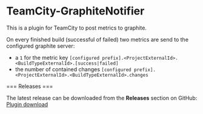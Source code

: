 TeamCity-GraphiteNotifier
=========================

This is a plugin for TeamCity to post metrics to graphite.

On every finished build (successful of failed) two metrics are send to the configured graphite server:

* a `1` for the metric key `[configured prefix].<ProjectExternalId>.<BuildTypeExternalId>.[success|failed]`
* the number of contained changes `[configured prefix].<ProjectExternalId>.<BuildTypeExternalId>.changes`

=== Releases ===

The latest release can be downloaded from the **Releases** section on GitHub: [Plugin download](https://github.com/peschuster/TeamCity-GraphiteNotifier/releases/download/untagged-c51d7f9a9ee0b7c813a5/GraphiteNotifier.zip)